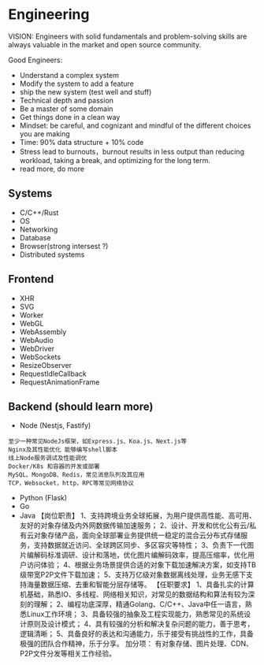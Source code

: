 # Engineering
VISION: Engineers with solid fundamentals and problem-solving skills are always valuable in the market and open source community.

Good Engineers:
- Understand a complex system
- Modify the system to add a feature
- ship the new system (test well and stuff)
- Technical depth and passion
- Be a master of some domain
- Get things done in a clean way
- Mindset: be careful, and cognizant and mindful of the different choices you are making
- Time: 90% data structure + 10% code
- Stress lead to burnouts，burnout results in less output than reducing workload, taking a break, and optimizing for the long term.
- read more, do more

## Systems
- C/C++/Rust
- OS
- Networking
- Database
- Browser(strong intersest ?)
- Distributed systems

## Frontend
- XHR
- SVG
- Worker
- WebGL
- WebAssembly
- WebAudio
- WebDriver
- WebSockets
- ResizeObserver
- RequestIdleCallback
- RequestAnimationFrame

## Backend (should learn more)

- Node (Nestjs, Fastify)
```text
至少一种常见NodeJs框架，如Express.js、Koa.js、Next.js等
Nginx及其性能优化 能够编写shell脚本
线上Node服务调试及性能调优
Docker/K8s 和容器的开发或部署
MySQL、MongoDB、Redis，常见消息队列及其应用
TCP，Websocket，http，RPC等常见网络协议
```
- Python (Flask)
- Go
- Java
【岗位职责】
1、支持跨境业务全球拓展，为用户提供高性能、高可用、友好的对象存储及内外网数据传输加速服务；
2、设计、开发和优化公有云/私有云对象存储产品，面向全球部署业务提供统一稳定的混合云分布式存储服务，支持数据就近访问、全球跨区同步、多区容灾等特性；
3、负责下一代图片编解码标准调研、设计和落地，优化图片编解码效率，提高压缩率，优化用户访问体验；
4、根据业务场景提供合适的对象下载加速解决方案，如支持TB级带宽P2P文件下载加速；
5、支持万亿级对象数据离线处理，业务无感下支持海量数据压缩、去重和智能分层存储等。
【任职要求】
1、具备扎实的计算机基础，熟悉IO、多线程、网络相关知识，对常见的数据结构和算法有较为深刻的理解；
2、编程功底深厚，精通Golang、C/C++、Java中任一语言，熟悉Linux工作环境；
3、具备较强的抽象及工程实现能力，熟悉常见的系统设计原则及设计模式；
4、具有较强的分析和解决复杂问题的能力，善于思考，逻辑清晰；
5、具备良好的表达和沟通能力，乐于接受有挑战性的工作，具备极强的团队合作精神，乐于分享。
加分项：
有对象存储、图片处理、CDN、P2P文件分发等相关工作经验。
